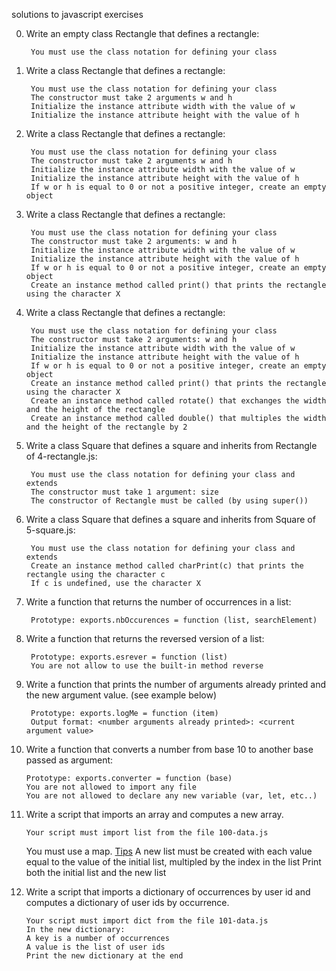 solutions to javascript exercises

0. Write an empty class Rectangle that defines a rectangle:

        You must use the class notation for defining your class

1. Write a class Rectangle that defines a rectangle:

        You must use the class notation for defining your class
        The constructor must take 2 arguments w and h
        Initialize the instance attribute width with the value of w
        Initialize the instance attribute height with the value of h

2. Write a class Rectangle that defines a rectangle:

        You must use the class notation for defining your class
        The constructor must take 2 arguments w and h
        Initialize the instance attribute width with the value of w
        Initialize the instance attribute height with the value of h
        If w or h is equal to 0 or not a positive integer, create an empty object

3. Write a class Rectangle that defines a rectangle:

        You must use the class notation for defining your class
        The constructor must take 2 arguments: w and h
        Initialize the instance attribute width with the value of w
        Initialize the instance attribute height with the value of h
        If w or h is equal to 0 or not a positive integer, create an empty object
        Create an instance method called print() that prints the rectangle using the character X

4. Write a class Rectangle that defines a rectangle:

        You must use the class notation for defining your class
        The constructor must take 2 arguments: w and h
        Initialize the instance attribute width with the value of w
        Initialize the instance attribute height with the value of h
        If w or h is equal to 0 or not a positive integer, create an empty object
        Create an instance method called print() that prints the rectangle using the character X
        Create an instance method called rotate() that exchanges the width and the height of the rectangle
        Create an instance method called double() that multiples the width and the height of the rectangle by 2

5. Write a class Square that defines a square and inherits from Rectangle of 4-rectangle.js:

        You must use the class notation for defining your class and extends
        The constructor must take 1 argument: size
        The constructor of Rectangle must be called (by using super())

6. Write a class Square that defines a square and inherits from Square of 5-square.js:

        You must use the class notation for defining your class and extends
        Create an instance method called charPrint(c) that prints the rectangle using the character c
        If c is undefined, use the character X

7. Write a function that returns the number of occurrences in a list:

        Prototype: exports.nbOccurences = function (list, searchElement)

8. Write a function that returns the reversed version of a list:

        Prototype: exports.esrever = function (list)
        You are not allow to use the built-in method reverse

9. Write a function that prints the number of arguments already printed and the new argument value. (see example below)

        Prototype: exports.logMe = function (item)
        Output format: <number arguments already printed>: <current argument value>

10. Write a function that converts a number from base 10 to another base passed as argument:

        Prototype: exports.converter = function (base)
        You are not allowed to import any file
        You are not allowed to declare any new variable (var, let, etc..)

11. Write a script that imports an array and computes a new array.

        Your script must import list from the file 100-data.js
    You must use a map. [Tips](https://developer.mozilla.org/en-US/docs/Web/JavaScript/Reference/Global_Objects/Array/map?v=control)
        A new list must be created with each value equal to the value of the initial list, multipled by the index in the list
        Print both the initial list and the new list

12. Write a script that imports a dictionary of occurrences by user id and computes a dictionary of user ids by occurrence.

        Your script must import dict from the file 101-data.js
        In the new dictionary:
        A key is a number of occurrences
        A value is the list of user ids
        Print the new dictionary at the end
